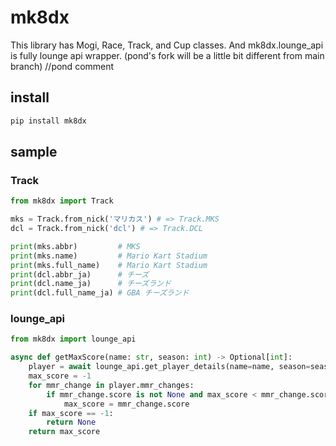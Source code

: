 # mk8dx

This library has Mogi, Race, Track, and Cup classes.
And mk8dx.lounge_api is fully lounge api wrapper.
(pond's fork will be a little bit different from main branch) //pond comment
## install

```bash
pip install mk8dx
```

## sample

### Track

```python
from mk8dx import Track

mks = Track.from_nick('マリカス') # => Track.MKS
dcl = Track.from_nick('dcl') # => Track.DCL

print(mks.abbr)         # MKS
print(mks.name)         # Mario Kart Stadium
print(mks.full_name)    # Mario Kart Stadium
print(dcl.abbr_ja)      # チーズ
print(dcl.name_ja)      # チーズランド
print(dcl.full_name_ja) # GBA チーズランド
```

### lounge_api

```python
from mk8dx import lounge_api

async def getMaxScore(name: str, season: int) -> Optional[int]:
    player = await lounge_api.get_player_details(name=name, season=season)
    max_score = -1
    for mmr_change in player.mmr_changes:
        if mmr_change.score is not None and max_score < mmr_change.score:
            max_score = mmr_change.score
    if max_score == -1:
        return None
    return max_score
```
